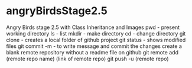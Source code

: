 # angryBirdsStage2.5
Angry Birds stage 2.5 with Class Inheritance and Images
pwd - present working directory
ls - list
mkdir - make directory
cd - change directory
git clone - creates a local folder of github project
git status - shows modified files
git commit -m  - to write message and commit the changes
create a blank remote repository without a readme file on github
git remote add (remote repo name) (link of remote repo)
git push -u (remote repo)
